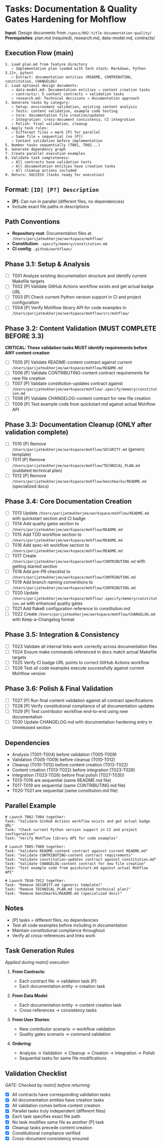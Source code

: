 # Tasks: Documentation & Quality Gates Hardening for Mohflow

**Input**: Design documents from `/specs/002-title-documentation-quality/`
**Prerequisites**: plan.md (required), research.md, data-model.md, contracts/

## Execution Flow (main)
```
1. Load plan.md from feature directory
   ✓ Implementation plan loaded with tech stack: Markdown, Python 3.11+, pytest
   ✓ Extract: documentation entities (README, CONTRIBUTING, constitution, CHANGELOG)
2. Load optional design documents:
   ✓ data-model.md: Documentation entities → content creation tasks
   ✓ contracts/: 5 content contracts → validation tasks
   ✓ research.md: Technical decisions → documentation approach
3. Generate tasks by category:
   ✓ Setup: environment validation, existing content analysis
   ✓ Tests: content validation, example code testing
   ✓ Core: documentation file creation/updates
   ✓ Integration: cross-document consistency, CI integration
   ✓ Polish: final validation, cleanup
4. Apply task rules:
   ✓ Different files = mark [P] for parallel
   ✓ Same file = sequential (no [P])
   ✓ Content validation before implementation
5. Number tasks sequentially (T001, T002...)
6. Generate dependency graph
7. Create parallel execution examples
8. Validate task completeness:
   ✓ All contracts have validation tests
   ✓ All documentation entities have creation tasks
   ✓ All cleanup actions included
9. Return: SUCCESS (tasks ready for execution)
```

## Format: `[ID] [P?] Description`
- **[P]**: Can run in parallel (different files, no dependencies)
- Include exact file paths in descriptions

## Path Conventions
- **Repository root**: Documentation files at `/Users/parijatmukherjee/workspace/mohflow/`
- **Constitution**: `.specify/memory/constitution.md`
- **CI config**: `.github/workflows/`

## Phase 3.1: Setup & Analysis
- [ ] T001 Analyze existing documentation structure and identify current Makefile targets
- [ ] T002 [P] Validate GitHub Actions workflow exists and get actual badge URL
- [ ] T003 [P] Check current Python version support in CI and project configuration
- [ ] T004 [P] Verify Mohflow library API for code examples in `/Users/parijatmukherjee/workspace/mohflow/src/mohflow/`

## Phase 3.2: Content Validation (MUST COMPLETE BEFORE 3.3)
**CRITICAL: These validation tasks MUST identify requirements before ANY content creation**
- [ ] T005 [P] Validate README-content contract against current `/Users/parijatmukherjee/workspace/mohflow/README.md`
- [ ] T006 [P] Validate CONTRIBUTING-content contract requirements for new file creation
- [ ] T007 [P] Validate constitution-updates contract against `/Users/parijatmukherjee/workspace/mohflow/.specify/memory/constitution.md`
- [ ] T008 [P] Validate CHANGELOG-content contract for new file creation
- [ ] T009 [P] Test example code from quickstart.md against actual Mohflow API

## Phase 3.3: Documentation Cleanup (ONLY after validation complete)
- [ ] T010 [P] Remove `/Users/parijatmukherjee/workspace/mohflow/SECURITY.md` (generic template)
- [ ] T011 [P] Remove `/Users/parijatmukherjee/workspace/mohflow/TECHNICAL_PLAN.md` (outdated technical plan)
- [ ] T012 [P] Remove `/Users/parijatmukherjee/workspace/mohflow/benchmarks/README.md` (specialized docs)

## Phase 3.4: Core Documentation Creation
- [ ] T013 Update `/Users/parijatmukherjee/workspace/mohflow/README.md` with quickstart section and CI badge
- [ ] T014 Add quality gates section to `/Users/parijatmukherjee/workspace/mohflow/README.md`
- [ ] T015 Add TDD workflow section to `/Users/parijatmukherjee/workspace/mohflow/README.md`
- [ ] T016 Add spec-kit workflow section to `/Users/parijatmukherjee/workspace/mohflow/README.md`
- [ ] T017 Create `/Users/parijatmukherjee/workspace/mohflow/CONTRIBUTING.md` with getting started section
- [ ] T018 Add pre-PR checklist to `/Users/parijatmukherjee/workspace/mohflow/CONTRIBUTING.md`
- [ ] T019 Add branch naming conventions to `/Users/parijatmukherjee/workspace/mohflow/CONTRIBUTING.md`
- [ ] T020 Update `/Users/parijatmukherjee/workspace/mohflow/.specify/memory/constitution.md` with enhanced quality gates
- [ ] T021 Add flake8 configuration reference to constitution.md
- [ ] T022 Create `/Users/parijatmukherjee/workspace/mohflow/CHANGELOG.md` with Keep-a-Changelog format

## Phase 3.5: Integration & Consistency
- [ ] T023 Validate all internal links work correctly across documentation files
- [ ] T024 Ensure make commands referenced in docs match actual Makefile targets
- [ ] T025 Verify CI badge URL points to correct GitHub Actions workflow
- [ ] T026 Test all code examples execute successfully against current Mohflow version

## Phase 3.6: Polish & Final Validation
- [ ] T027 [P] Run final content validation against all contract specifications
- [ ] T028 [P] Verify constitutional compliance of all documentation updates
- [ ] T029 [P] Test contributor workflow end-to-end using new documentation
- [ ] T030 Update CHANGELOG.md with documentation hardening entry in Unreleased section

## Dependencies
- Analysis (T001-T004) before validation (T005-T009)
- Validation (T005-T009) before cleanup (T010-T012)
- Cleanup (T010-T012) before content creation (T013-T022)
- Content creation (T013-T022) before integration (T023-T026)
- Integration (T023-T026) before final polish (T027-T030)
- T013-T016 are sequential (same README.md file)
- T017-T019 are sequential (same CONTRIBUTING.md file)
- T020-T021 are sequential (same constitution.md file)

## Parallel Example
```
# Launch T002-T004 together:
Task: "Validate GitHub Actions workflow exists and get actual badge URL"
Task: "Check current Python version support in CI and project configuration"
Task: "Verify Mohflow library API for code examples"

# Launch T005-T009 together:
Task: "Validate README-content contract against current README.md"
Task: "Validate CONTRIBUTING-content contract requirements"
Task: "Validate constitution-updates contract against constitution.md"
Task: "Validate CHANGELOG-content contract for new file creation"
Task: "Test example code from quickstart.md against actual Mohflow API"

# Launch T010-T012 together:
Task: "Remove SECURITY.md (generic template)"
Task: "Remove TECHNICAL_PLAN.md (outdated technical plan)"
Task: "Remove benchmarks/README.md (specialized docs)"
```

## Notes
- [P] tasks = different files, no dependencies
- Test all code examples before including in documentation
- Maintain constitutional compliance throughout
- Verify all cross-references and links work

## Task Generation Rules
*Applied during main() execution*

1. **From Contracts**:
   - Each contract file → validation task [P]
   - Each documentation entity → creation task

2. **From Data Model**:
   - Each documentation entity → content creation task
   - Cross-references → consistency tasks

3. **From User Stories**:
   - New contributor scenario → workflow validation
   - Quality gates scenario → command validation

4. **Ordering**:
   - Analysis → Validation → Cleanup → Creation → Integration → Polish
   - Sequential tasks for same file modifications

## Validation Checklist
*GATE: Checked by main() before returning*

- [x] All contracts have corresponding validation tasks
- [x] All documentation entities have creation tasks
- [x] All validation comes before content creation
- [x] Parallel tasks truly independent (different files)
- [x] Each task specifies exact file path
- [x] No task modifies same file as another [P] task
- [x] Cleanup tasks precede content creation
- [x] Constitutional compliance verified
- [x] Cross-document consistency ensured